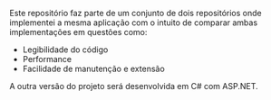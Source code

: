 Este repositório faz parte de um conjunto de dois repositórios onde implementei a mesma aplicação com o intuito de comparar ambas implementações em questões como:
- Legibilidade do código
- Performance
- Facilidade de manutenção e extensão

A outra versão do projeto será desenvolvida em C# com ASP.NET.